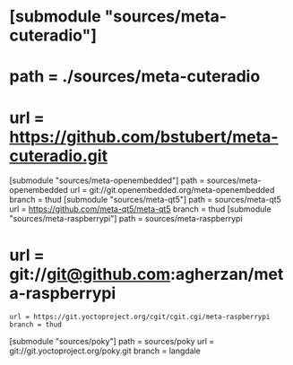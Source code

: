 # [submodule "sources/meta-cuteradio"]
# 	path = ./sources/meta-cuteradio
# 	url = https://github.com/bstubert/meta-cuteradio.git
[submodule "sources/meta-openembedded"]
	path = sources/meta-openembedded
	url = git://git.openembedded.org/meta-openembedded
	branch = thud
[submodule "sources/meta-qt5"]
	path = sources/meta-qt5
	url = https://github.com/meta-qt5/meta-qt5
	branch = thud
[submodule "sources/meta-raspberrypi"]
	path = sources/meta-raspberrypi
# 	url = git://git@github.com:agherzan/meta-raspberrypi
	url = https://git.yoctoproject.org/cgit/cgit.cgi/meta-raspberrypi
	branch = thud
[submodule "sources/poky"]
	path = sources/poky
	url = git://git.yoctoproject.org/poky.git
	branch = langdale
